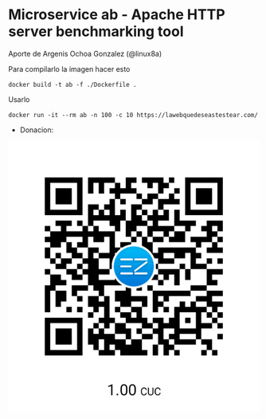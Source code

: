 # Microservice ab - Apache HTTP server benchmarking tool

Aporte de Argenis Ochoa Gonzalez (@linux8a)

Para compilarlo la imagen hacer esto

```
docker build -t ab -f ./Dockerfile .
```

Usarlo

```
docker run -it --rm ab -n 100 -c 10 https://lawebquedeseastestear.com/
```

* Donacion:

![Donacion](../.donacion.png)